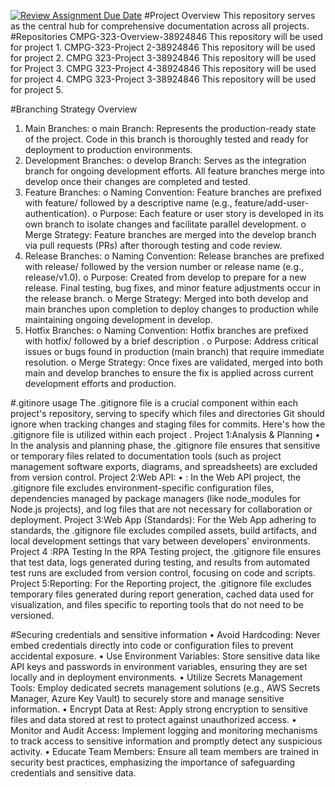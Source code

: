 [![Review Assignment Due Date](https://classroom.github.com/assets/deadline-readme-button-22041afd0340ce965d47ae6ef1cefeee28c7c493a6346c4f15d667ab976d596c.svg)](https://classroom.github.com/a/h7CYPb85)
#Project Overview
This repository serves as the central hub for comprehensive documentation across all projects.
#Repositories
CMPG-323-Overview-38924846  This repository will be used for project 1.
CMPG-323-Project 2-38924846 This repository will be used for project 2.
CMPG 323-Project 3-38924846 This repository will be used for Project 3.
CMPG 323-Project 4-38924846 This repository will be used for project 4.
CMPG 323-Project 3-38924846 This repository will be used for project 5.

#Branching Strategy Overview
1.	Main Branches:
o	main Branch: Represents the production-ready state of the project. Code in this branch is thoroughly tested and ready for deployment to production environments.
2.	Development Branches:
o	develop Branch: Serves as the integration branch for ongoing development efforts. All feature branches merge into develop once their changes are completed and tested.
3.	Feature Branches:
o	Naming Convention: Feature branches are prefixed with feature/ followed by a descriptive name (e.g., feature/add-user-authentication).
o	Purpose: Each feature or user story is developed in its own branch to isolate changes and facilitate parallel development.
o	Merge Strategy: Feature branches are merged into the develop branch via pull requests (PRs) after thorough testing and code review.
4.	Release Branches:
o	Naming Convention: Release branches are prefixed with release/ followed by the version number or release name (e.g., release/v1.0).
o	Purpose: Created from develop to prepare for a new release. Final testing, bug fixes, and minor feature adjustments occur in the release branch.
o	Merge Strategy: Merged into both develop and main branches upon completion to deploy changes to production while maintaining ongoing development in develop.
5.	Hotfix Branches:
o	Naming Convention: Hotfix branches are prefixed with hotfix/ followed by a brief description .
o	Purpose: Address critical issues or bugs found in production (main branch) that require immediate resolution.
o	Merge Strategy: Once fixes are validated, merged into both main and develop branches to ensure the fix is applied across current development efforts and production.

#.gitinore usage
The .gitignore file is a crucial component within each project's repository, serving to specify which files and directories Git should ignore when tracking changes and staging files for commits. Here's how the .gitignore file is utilized within each project .
Project 1:Analysis & Planning
•	In the analysis and planning phase, the .gitignore file ensures that sensitive or temporary files related to documentation tools (such as project management software exports, diagrams, and spreadsheets) are excluded from version control.
Project 2:Web API:
•	: In the Web API project, the .gitignore file excludes environment-specific configuration files, dependencies managed by package managers (like node_modules for Node.js projects), and log files that are not necessary for collaboration or deployment.
Project 3:Web App (Standards):
For the Web App adhering to standards, the .gitignore file excludes compiled assets, build artifacts, and local development settings that vary between developers' environments.
Project 4 :RPA Testing
In the RPA Testing project, the .gitignore file ensures that test data, logs generated during testing, and results from automated test runs are excluded from version control, focusing on code and scripts.
Project 5:Reporting:
For the Reporting project, the .gitignore file excludes temporary files generated during report generation, cached data used for visualization, and files specific to reporting tools that do not need to be versioned.

#Securing credentials and sensitive information
•  Avoid Hardcoding: Never embed credentials directly into code or configuration files to prevent accidental exposure.
•  Use Environment Variables: Store sensitive data like API keys and passwords in environment variables, ensuring they are set locally and in deployment environments.
•  Utilize Secrets Management Tools: Employ dedicated secrets management solutions (e.g., AWS Secrets Manager, Azure Key Vault) to securely store and manage sensitive information.
•  Encrypt Data at Rest: Apply strong encryption to sensitive files and data stored at rest to protect against unauthorized access.
•  Monitor and Audit Access: Implement logging and monitoring mechanisms to track access to sensitive information and promptly detect any suspicious activity.
•  Educate Team Members: Ensure all team members are trained in security best practices, emphasizing the importance of safeguarding credentials and sensitive data.
